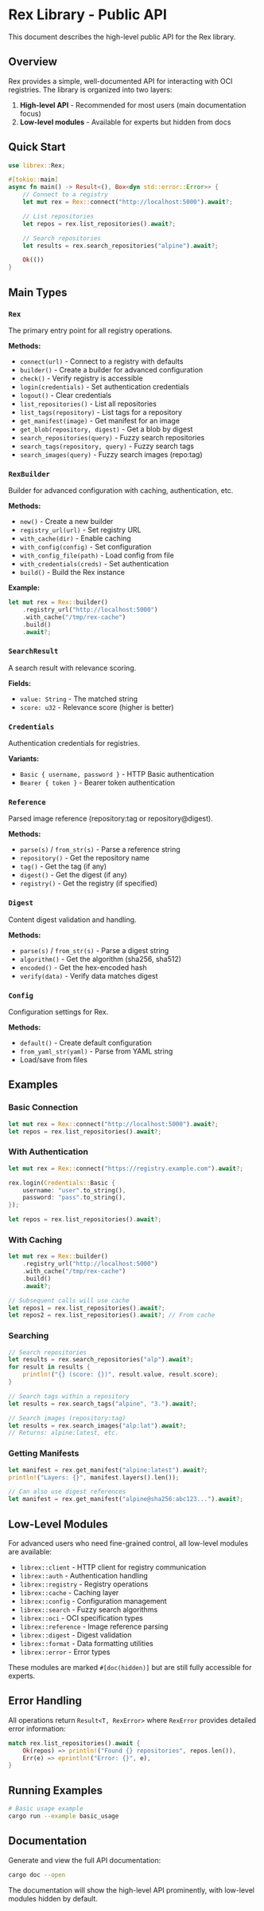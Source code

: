 # Rex Library - Public API

This document describes the high-level public API for the Rex library.

## Overview

Rex provides a simple, well-documented API for interacting with OCI registries. The library is organized into two layers:

1. **High-level API** - Recommended for most users (main documentation focus)
2. **Low-level modules** - Available for experts but hidden from docs

## Quick Start

```rust
use librex::Rex;

#[tokio::main]
async fn main() -> Result<(), Box<dyn std::error::Error>> {
    // Connect to a registry
    let mut rex = Rex::connect("http://localhost:5000").await?;

    // List repositories
    let repos = rex.list_repositories().await?;

    // Search repositories
    let results = rex.search_repositories("alpine").await?;

    Ok(())
}
```

## Main Types

### `Rex`

The primary entry point for all registry operations.

**Methods:**
- `connect(url)` - Connect to a registry with defaults
- `builder()` - Create a builder for advanced configuration
- `check()` - Verify registry is accessible
- `login(credentials)` - Set authentication credentials
- `logout()` - Clear credentials
- `list_repositories()` - List all repositories
- `list_tags(repository)` - List tags for a repository
- `get_manifest(image)` - Get manifest for an image
- `get_blob(repository, digest)` - Get a blob by digest
- `search_repositories(query)` - Fuzzy search repositories
- `search_tags(repository, query)` - Fuzzy search tags
- `search_images(query)` - Fuzzy search images (repo:tag)

### `RexBuilder`

Builder for advanced configuration with caching, authentication, etc.

**Methods:**
- `new()` - Create a new builder
- `registry_url(url)` - Set registry URL
- `with_cache(dir)` - Enable caching
- `with_config(config)` - Set configuration
- `with_config_file(path)` - Load config from file
- `with_credentials(creds)` - Set authentication
- `build()` - Build the Rex instance

**Example:**
```rust
let mut rex = Rex::builder()
    .registry_url("http://localhost:5000")
    .with_cache("/tmp/rex-cache")
    .build()
    .await?;
```

### `SearchResult`

A search result with relevance scoring.

**Fields:**
- `value: String` - The matched string
- `score: u32` - Relevance score (higher is better)

### `Credentials`

Authentication credentials for registries.

**Variants:**
- `Basic { username, password }` - HTTP Basic authentication
- `Bearer { token }` - Bearer token authentication

### `Reference`

Parsed image reference (repository:tag or repository@digest).

**Methods:**
- `parse(s)` / `from_str(s)` - Parse a reference string
- `repository()` - Get the repository name
- `tag()` - Get the tag (if any)
- `digest()` - Get the digest (if any)
- `registry()` - Get the registry (if specified)

### `Digest`

Content digest validation and handling.

**Methods:**
- `parse(s)` / `from_str(s)` - Parse a digest string
- `algorithm()` - Get the algorithm (sha256, sha512)
- `encoded()` - Get the hex-encoded hash
- `verify(data)` - Verify data matches digest

### `Config`

Configuration settings for Rex.

**Methods:**
- `default()` - Create default configuration
- `from_yaml_str(yaml)` - Parse from YAML string
- Load/save from files

## Examples

### Basic Connection

```rust
let mut rex = Rex::connect("http://localhost:5000").await?;
let repos = rex.list_repositories().await?;
```

### With Authentication

```rust
let mut rex = Rex::connect("https://registry.example.com").await?;

rex.login(Credentials::Basic {
    username: "user".to_string(),
    password: "pass".to_string(),
});

let repos = rex.list_repositories().await?;
```

### With Caching

```rust
let mut rex = Rex::builder()
    .registry_url("http://localhost:5000")
    .with_cache("/tmp/rex-cache")
    .build()
    .await?;

// Subsequent calls will use cache
let repos1 = rex.list_repositories().await?;
let repos2 = rex.list_repositories().await?; // From cache
```

### Searching

```rust
// Search repositories
let results = rex.search_repositories("alp").await?;
for result in results {
    println!("{} (score: {})", result.value, result.score);
}

// Search tags within a repository
let results = rex.search_tags("alpine", "3.").await?;

// Search images (repository:tag)
let results = rex.search_images("alp:lat").await?;
// Returns: alpine:latest, etc.
```

### Getting Manifests

```rust
let manifest = rex.get_manifest("alpine:latest").await?;
println!("Layers: {}", manifest.layers().len());

// Can also use digest references
let manifest = rex.get_manifest("alpine@sha256:abc123...").await?;
```

## Low-Level Modules

For advanced users who need fine-grained control, all low-level modules are available:

- `librex::client` - HTTP client for registry communication
- `librex::auth` - Authentication handling
- `librex::registry` - Registry operations
- `librex::cache` - Caching layer
- `librex::config` - Configuration management
- `librex::search` - Fuzzy search algorithms
- `librex::oci` - OCI specification types
- `librex::reference` - Image reference parsing
- `librex::digest` - Digest validation
- `librex::format` - Data formatting utilities
- `librex::error` - Error types

These modules are marked `#[doc(hidden)]` but are still fully accessible for experts.

## Error Handling

All operations return `Result<T, RexError>` where `RexError` provides detailed error information:

```rust
match rex.list_repositories().await {
    Ok(repos) => println!("Found {} repositories", repos.len()),
    Err(e) => eprintln!("Error: {}", e),
}
```

## Running Examples

```bash
# Basic usage example
cargo run --example basic_usage
```

## Documentation

Generate and view the full API documentation:

```bash
cargo doc --open
```

The documentation will show the high-level API prominently, with low-level modules hidden by default.
